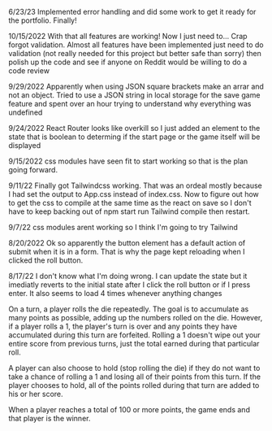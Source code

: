 6/23/23 Implemented error handling and did some work to get it ready for the portfolio.  Finally!

10/15/2022 With that all features are working! Now I just need to...  Crap forgot validation.  Almost all features have been implemented just need to do validation (not really needed for this project but better safe than sorry) then polish up the code and see if anyone on Reddit would be willing to do a code review

9/29/2022 Apparently when using JSON square brackets make an arrar and not an object. Tried to use a JSON string in local storage for the save game feature and spent over an hour trying to understand why everything was undefined

9/24/2022 React Router looks like overkill so I just added an element to the state that is boolean to determing if the start page or the game itself will be displayed

9/15/2022 css modules have seen fit to start working so that is the plan going forward.

9/11/22 Finally got Tailwindcss working.  That was an ordeal mostly because I had set the output to App.css instead of index.css.  Now to figure out how to get the css to compile at the same time as the react on save so I don't have to keep backing out of npm start run  Tailwind compile then restart.

9/7/22 css modules arent working so I think I'm going to try Tailwind

8/20/2022 Ok so apparently the button element has a default action of submit when it is in a form. That is why the page kept reloading when I clicked the roll button.

8/17/22 I don't know what I'm doing wrong. I can update the state but it imediatly reverts to the initial state after I click the roll button or if I press enter. It also seems to load 4 times whenever anything changes

On a turn, a player rolls the die repeatedly. The goal is to accumulate as many points as possible, adding up the numbers rolled on the die. However, if a player rolls a 1, the player's turn is over and any points they have accumulated during this turn are forfeited. Rolling a 1 doesn't wipe out your entire score from previous turns, just the total earned during that particular roll.

A player can also choose to hold (stop rolling the die) if they do not want to take a chance of rolling a 1 and losing all of their points from this turn. If the player chooses to hold, all of the points rolled during that turn are added to his or her score.

When a player reaches a total of 100 or more points, the game ends and that player is the winner.
